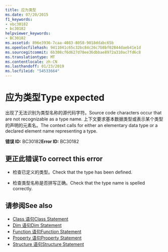 ```yaml
---
title: 应为类型
ms.date: 07/20/2015
f1_keywords:
- vbc30182
- bc30182
helpviewer_keywords:
- BC30182
ms.assetid: 896e3936-7caa-4083-8058-9018ddabc65b
ms.openlocfilehash: 9411041c65c32bc84c26c7b8bf02844daeb41e1d
ms.sourcegitcommit: 6b308cf6d627d78ee36dbbae8972a310ac7fd6c8
ms.translationtype: MT
ms.contentlocale: zh-CN
ms.lasthandoff: 01/23/2019
ms.locfileid: "54533664"
---
```

# <a name="type-expected"></a><span data-ttu-id="18c73-102">应为类型</span><span class="sxs-lookup"><span data-stu-id="18c73-102">Type expected</span></span>
<span data-ttu-id="18c73-103">出现了无法识别为类型名称的源代码字符。</span><span class="sxs-lookup"><span data-stu-id="18c73-103">Source code characters occur that are not recognizable as a type name.</span></span> <span data-ttu-id="18c73-104">上下文要求基本数据类型或表示某个类型的声明的元素名。</span><span class="sxs-lookup"><span data-stu-id="18c73-104">The context calls for either an elementary data type or a declared element name representing a type.</span></span>  
  
 <span data-ttu-id="18c73-105">**错误 ID:** BC30182</span><span class="sxs-lookup"><span data-stu-id="18c73-105">**Error ID:** BC30182</span></span>  
  
## <a name="to-correct-this-error"></a><span data-ttu-id="18c73-106">更正此错误</span><span class="sxs-lookup"><span data-stu-id="18c73-106">To correct this error</span></span>  
  
-   <span data-ttu-id="18c73-107">检查已定义的类型。</span><span class="sxs-lookup"><span data-stu-id="18c73-107">Check that the type has been defined.</span></span>  
  
-   <span data-ttu-id="18c73-108">检查类型名称是否拼写正确。</span><span class="sxs-lookup"><span data-stu-id="18c73-108">Check that the type name is spelled correctly.</span></span>  
  
## <a name="see-also"></a><span data-ttu-id="18c73-109">请参阅</span><span class="sxs-lookup"><span data-stu-id="18c73-109">See also</span></span>
- [<span data-ttu-id="18c73-110">Class 语句</span><span class="sxs-lookup"><span data-stu-id="18c73-110">Class Statement</span></span>](../../visual-basic/language-reference/statements/class-statement.md)
- [<span data-ttu-id="18c73-111">Dim 语句</span><span class="sxs-lookup"><span data-stu-id="18c73-111">Dim Statement</span></span>](../../visual-basic/language-reference/statements/dim-statement.md)
- [<span data-ttu-id="18c73-112">Function 语句</span><span class="sxs-lookup"><span data-stu-id="18c73-112">Function Statement</span></span>](../../visual-basic/language-reference/statements/function-statement.md)
- [<span data-ttu-id="18c73-113">Property 语句</span><span class="sxs-lookup"><span data-stu-id="18c73-113">Property Statement</span></span>](../../visual-basic/language-reference/statements/property-statement.md)
- [<span data-ttu-id="18c73-114">Structure 语句</span><span class="sxs-lookup"><span data-stu-id="18c73-114">Structure Statement</span></span>](../../visual-basic/language-reference/statements/structure-statement.md)
